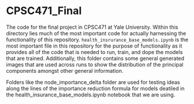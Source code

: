 # CPSC471_Final
The code for the final project in CPSC471 at Yale University. Within this directory lies much of the most important code for actually harnessing the functionality of this repository. `health_insrurance_base_models.ipynb` is the most important file in this repository for the purpose of functionality as it provides all of the code that is needed to run, train, and dope the models that are trained. Additionally, this folder contains some general generated images that are used across runs to show the distribution of the principal components amongst other general information. 

Folders like the node_importance_delta folder are used for testing ideas along the lines of the importance reduction formula for models deatiled in the health_insurance_base_models.ipynb notebook that we are using. 